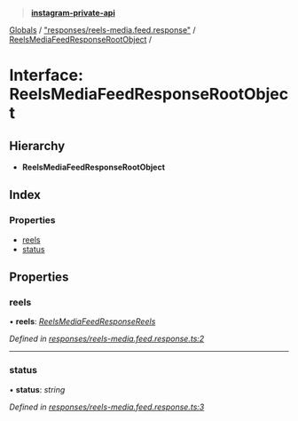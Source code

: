 > **[instagram-private-api](../README.md)**

[Globals](../README.md) / ["responses/reels-media.feed.response"](../modules/_responses_reels_media_feed_response_.md) / [ReelsMediaFeedResponseRootObject](_responses_reels_media_feed_response_.reelsmediafeedresponserootobject.md) /

# Interface: ReelsMediaFeedResponseRootObject

## Hierarchy

* **ReelsMediaFeedResponseRootObject**

## Index

### Properties

* [reels](_responses_reels_media_feed_response_.reelsmediafeedresponserootobject.md#reels)
* [status](_responses_reels_media_feed_response_.reelsmediafeedresponserootobject.md#status)

## Properties

###  reels

• **reels**: *[ReelsMediaFeedResponseReels](_responses_reels_media_feed_response_.reelsmediafeedresponsereels.md)*

*Defined in [responses/reels-media.feed.response.ts:2](https://github.com/dilame/instagram-private-api/blob/e9c516c/src/responses/reels-media.feed.response.ts#L2)*

___

###  status

• **status**: *string*

*Defined in [responses/reels-media.feed.response.ts:3](https://github.com/dilame/instagram-private-api/blob/e9c516c/src/responses/reels-media.feed.response.ts#L3)*